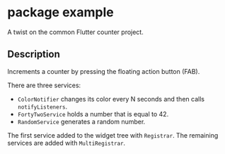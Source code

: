 # package example

A twist on the common Flutter counter project. 

## Description

Increments a counter by pressing the floating action button (FAB).

There are three services:
- `ColorNotifier` changes its color every N seconds and then calls `notifyListeners`.
- `FortyTwoService` holds a number that is equal to 42.
- `RandomService` generates a random number.

The first service added to the widget tree with `Registrar`. The remaining services are added with `MultiRegistrar`.